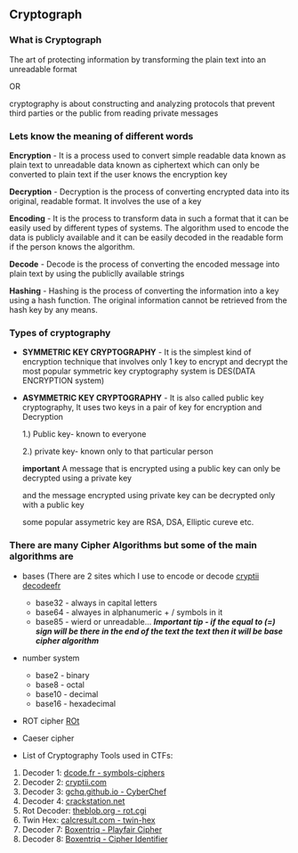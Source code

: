 ## Cryptograph

### What is Cryptograph

The art of protecting information by transforming the plain text into an unreadable format

OR

cryptography is about constructing and analyzing protocols that prevent third parties or the public from reading private messages

### Lets know the meaning of different words

**Encryption** - It is a process used to convert simple readable data known as plain text to unreadable data known as ciphertext which can only be converted to plain text if the user knows the encryption key

**Decryption** - Decryption is the process of converting encrypted data into its original, readable format. It involves the use of a key

**Encoding** - It is the process to transform data in such a format that it can be easily used by different types of systems. The algorithm used to encode the data is publicly available and it can be easily decoded in the readable form if the person knows the algorithm.

**Decode** - Decode is the process of converting the encoded message into plain text by using the publiclly available strings


**Hashing** - Hashing is the process of converting the information into a key using a hash function. The original information cannot be retrieved from the hash key by any means. 

### Types of cryptography

- **SYMMETRIC KEY CRYPTOGRAPHY** - It is the simplest kind of encryption technique that involves only 1 key to encrypt and decrypt
the most popular symmetric key cryptography system is DES(DATA ENCRYPTION system)

- **ASYMMETRIC KEY CRYPTOGRAPHY** - It is also called public key cryptography, It uses two keys in a pair of key for encryption and Decryption

    1.) Public key- known to everyone

    2.) private key- known only to that particular person

    ****important**** A message that is encrypted using a public key can only be decrypted using a private key
    
    and the message encrypted using private key can be decrypted only with a public key

    some popular assymetric key are RSA, DSA, Elliptic cureve etc.

### There are many Cipher Algorithms but some of the main algorithms are
-  bases (There are 2 sites which I use to encode or decode [cryptii](https://cryptii.com/) [decodeefr](https://www.dcode.fr/en)
      - base32 - always in capital letters
      - base64 - alwayes in alphanumeric + / symbols in it
      - base85 - wierd or unreadable...
***Important tip - if the equal to (=) sign will be there in the end of the text the text then it will be base cipher algorithm***

 - number system
   - base2  - binary
   - base8  - octal
   - base10  - decimal
   - base16  - hexadecimal
  
- ROT cipher [ROt](https://rot13.com/)
  
- Caeser cipher
- List of Cryptography Tools used in CTFs:

1. Decoder 1: [dcode.fr - symbols-ciphers](https://www.dcode.fr/cipher-identifier)
2. Decoder 2: [cryptii.com](https://cryptii.com/)
3. Decoder 3: [gchq.github.io - CyberChef](https://gchq.github.io/CyberChef)
4. Decoder 4: [crackstation.net](https://crackstation.net/)
5. Rot Decoder: [theblob.org - rot.cgi](https://theblob.org/rot.cgi)
6. Twin Hex: [calcresult.com - twin-hex](https://www.calcresult.com/misc/cyphers/twin-hex.html)
7. Decoder 7: [Boxentriq - Playfair Cipher](https://www.boxentriq.com/code-breaking/playfair-cipher)
8. Decoder 8: [Boxentriq - Cipher Identifier](https://www.boxentriq.com/code-breaking/cipher-identifier)



